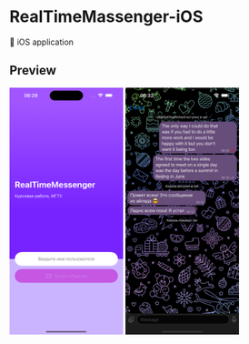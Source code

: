 # RealTimeMassenger-iOS
 iOS application

## Preview
<div>
<img src="Preview/StartView.png" width="200px"/>
<img src="Preview/ChatView.png" width="200px"/>
</div>
